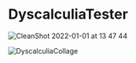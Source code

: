 # DyscalculiaTester


![CleanShot 2022-01-01 at 13 47 44](https://user-images.githubusercontent.com/2131591/147860866-71f455fa-1cff-427a-ba23-5a2cc4e98b7c.gif)
  
  
![DyscalculiaCollage](https://user-images.githubusercontent.com/2131591/147861090-420aabcd-fb65-4570-878e-655e1801a605.jpg)
